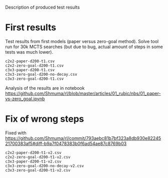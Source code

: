 Description of produced test results

# First results

Test results from first models (paper versus zero-goal method). Solve tool run for 30k MCTS searches
(but due to bug, actual amount of steps in some tests was much lower).

````
c2x2-paper-d200-t1.csv
c2x2-zero-goal-d200-t1.csv
c3x3-paper-d200-t1.csv
c3x3-zero-goal-d200-no-decay.csv
c3x3-zero-goal-d200-t1.csv
````

Analysis of the results are in notebook
https://github.com/Shmuma/rl/blob/master/articles/01_rubic/nbs/01_paper-vs-zero_goal.ipynb

# Fix of wrong steps

Fixed with https://github.com/Shmuma/rl/commit/793aebc81b7bf323a8db930e8224521700383af5#diff-b9a7f0478383b0f6ad54ae87c8769b03

````
c2x2-paper-d200-t1-v2.csv
c2x2-zero-goal-d200-t1-v2.csv
c3x3-paper-d200-t1-v2.csv
c3x3-zero-goal-d200-no-decay-v2.csv
c3x3-zero-goal-d200-t1-v2.csv
````
